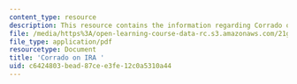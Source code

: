 ```yaml
---
content_type: resource
description: This resource contains the information regarding Corrado on IRA .
file: /media/https%3A/open-learning-course-data-rc.s3.amazonaws.com/21g-061-advanced-topics-plotting-terror-in-european-culture-spring-2004/c6424803bead87cee3fe12c0a5310a44_MIT21G_061S04_lessing.pdf
file_type: application/pdf
resourcetype: Document
title: 'Corrado on IRA '
uid: c6424803-bead-87ce-e3fe-12c0a5310a44
---
```

